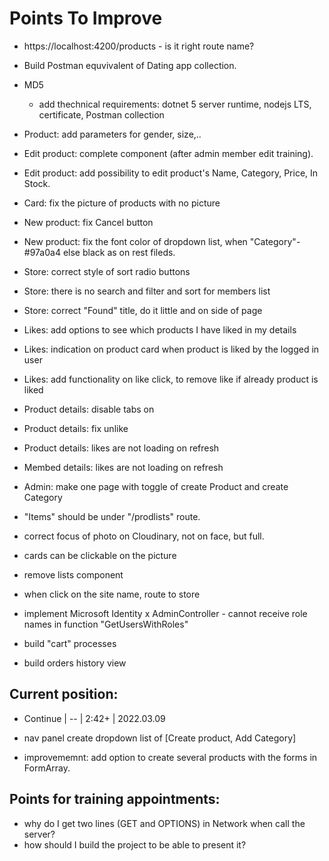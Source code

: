 # Points To Improve

- https://localhost:4200/products - is it right route name?
- Build Postman equvivalent of Dating app collection.
- MD5
  - add thechnical requirements: dotnet 5 server runtime, nodejs LTS, certificate, Postman collection

- Product: add parameters for gender, size,..
- Edit product: complete component (after admin member edit training).
- Edit product: add possibility to edit product's Name, Category, Price, In Stock.
- Card: fix the picture of products with no picture
- New product: fix Cancel button
- New product: fix the font color of dropdown list, when "Category"-#97a0a4 else black as on rest fileds.
- Store: correct style of sort radio buttons
- Store: there is no search and filter and sort for members list
- Store: correct "Found" title, do it little and on side of page
- Likes: add options to see which products I have liked in my details
- Likes: indication on product card when product is liked by the logged in user
- Likes: add functionality on like click, to remove like if already product is liked
- Product details: disable tabs on
- Product details: fix unlike
- Product details: likes are not loading on refresh
- Membed details:  likes are not loading on refresh
- Admin: make one page with toggle of create Product and create Category
- "Items" should be under "/prodlists" route.
- correct focus of photo on Cloudinary, not on face, but full.
- cards can be clickable on the picture
- remove lists component
- when click on the site name, route to store

- implement Microsoft Identity
  x AdminController - cannot receive role names in function "GetUsersWithRoles"
- build "cart" processes
- build orders history view

## Current position:
- Continue | -- | 2:42+ | 2022.03.09

- nav panel create dropdown list of [Create product, Add Category]
- improvememnt: add option to create several products with the forms in FormArray.

## Points for training appointments:
- why do I get two lines (GET and OPTIONS) in Network when call the server?
- how should I build the project to be able to present it?
